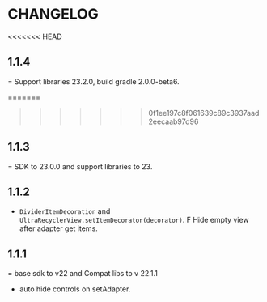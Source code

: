 CHANGELOG
============

<<<<<<< HEAD
## 1.1.4

= Support libraries 23.2.0, build gradle 2.0.0-beta6.

=======
>>>>>>> 0f1ee197c8f061639c89c3937aad2eecaab97d96
## 1.1.3

= SDK to 23.0.0 and support libraries to 23.

## 1.1.2

+ `DividerItemDecoration` and `UltraRecyclerView.setItemDecorator(decorator)`.
F Hide empty view after adapter get items.

## 1.1.1

= base sdk to v22 and Compat libs to v 22.1.1
- auto hide controls on setAdapter.